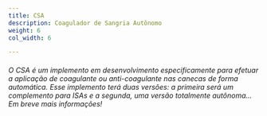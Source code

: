 ```yaml
---
title: CSA
description: Coagulador de Sangria Autônomo
weight: 6
col_width: 6

---
```

###### O CSA é um implemento em desenvolvimento especificamente para efetuar a aplicação de coagulante ou anti-coagulante nas canecas de forma automática. Esse implemento terá duas versões: a primeira será um complemento para ISAs e a segunda, uma versão totalmente autônoma... Em breve mais informações!